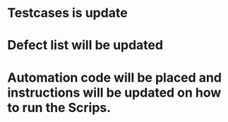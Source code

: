 # Testcases is update
# Defect list will be updated
# Automation code will be placed and instructions will be updated on how to run the Scrips.
